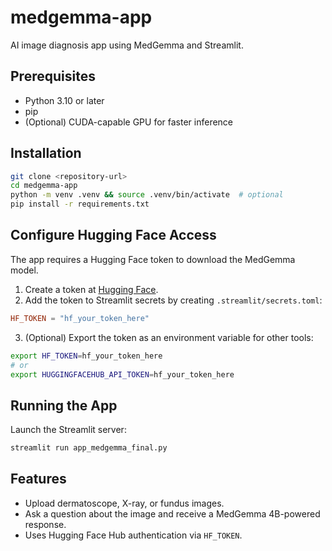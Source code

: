 # medgemma-app

AI image diagnosis app using MedGemma and Streamlit.

## Prerequisites

- Python 3.10 or later
- pip
- (Optional) CUDA-capable GPU for faster inference

## Installation

```bash
git clone <repository-url>
cd medgemma-app
python -m venv .venv && source .venv/bin/activate  # optional
pip install -r requirements.txt
```

## Configure Hugging Face Access

The app requires a Hugging Face token to download the MedGemma model.

1. Create a token at [Hugging Face](https://huggingface.co/settings/tokens).
2. Add the token to Streamlit secrets by creating `.streamlit/secrets.toml`:

```toml
HF_TOKEN = "hf_your_token_here"
```

3. (Optional) Export the token as an environment variable for other tools:

```bash
export HF_TOKEN=hf_your_token_here
# or
export HUGGINGFACEHUB_API_TOKEN=hf_your_token_here
```

## Running the App

Launch the Streamlit server:

```bash
streamlit run app_medgemma_final.py
```

## Features

- Upload dermatoscope, X-ray, or fundus images.
- Ask a question about the image and receive a MedGemma 4B-powered response.
- Uses Hugging Face Hub authentication via `HF_TOKEN`.

